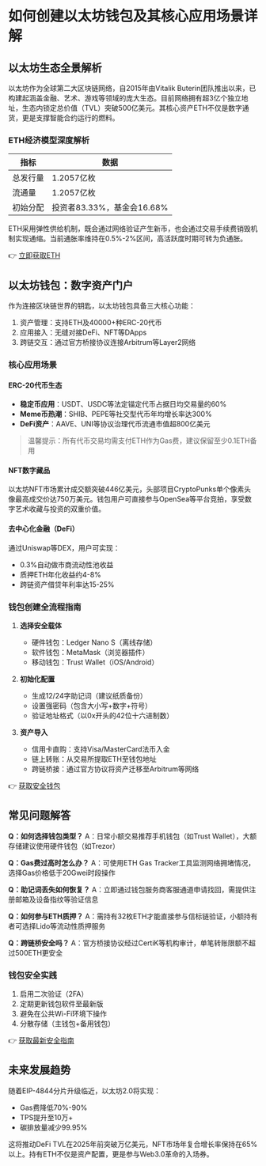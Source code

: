 # 如何创建以太坊钱包及其核心应用场景详解

## 以太坊生态全景解析
以太坊作为全球第二大区块链网络，自2015年由Vitalik Buterin团队推出以来，已构建起涵盖金融、艺术、游戏等领域的庞大生态。目前网络拥有超3亿个独立地址，生态内锁定总价值（TVL）突破500亿美元。其核心资产ETH不仅是数字通货，更是支撑智能合约运行的燃料。

### ETH经济模型深度解析
| 指标          | 数据       |
|---------------|------------|
| 总发行量      | 1.2057亿枚 |
| 流通量        | 1.2057亿枚 |
| 初始分配      | 投资者83.33%，基金会16.68% |

ETH采用弹性供给机制，既会通过网络验证产生新币，也会通过交易手续费销毁机制实现通缩。当前通胀率维持在0.5%-2%区间，高活跃度时期可转为负通胀。

👉 [立即获取ETH](https://bit.ly/okx_welcome)

## 以太坊钱包：数字资产门户
作为连接区块链世界的钥匙，以太坊钱包具备三大核心功能：
1. 资产管理：支持ETH及40000+种ERC-20代币
2. 应用接入：无缝对接DeFi、NFT等DApps
3. 跨链交互：通过官方桥接协议连接Arbitrum等Layer2网络

### 核心应用场景
#### ERC-20代币生态
- **稳定币应用**：USDT、USDC等法定锚定代币占据日均交易量的60%
- **Meme币热潮**：SHIB、PEPE等社交型代币年均增长率达300%
- **DeFi资产**：AAVE、UNI等协议治理代币流通市值超800亿美元

> 温馨提示：所有代币交易均需支付ETH作为Gas费，建议保留至少0.1ETH备用

#### NFT数字藏品
以太坊NFT市场累计成交额突破446亿美元，头部项目CryptoPunks单个像素头像最高成交价达750万美元。钱包用户可直接参与OpenSea等平台竞拍，享受数字艺术收藏与投资的双重价值。

#### 去中心化金融（DeFi）
通过Uniswap等DEX，用户可实现：
- 0.3%自动做市商流动性池收益
- 质押ETH年化收益约4-8%
- 跨链资产借贷年利率达15-25%

### 钱包创建全流程指南
1. **选择安全载体**
   - 硬件钱包：Ledger Nano S（离线存储）
   - 软件钱包：MetaMask（浏览器插件）
   - 移动钱包：Trust Wallet（iOS/Android）

2. **初始化配置**
   - 生成12/24字助记词（建议纸质备份）
   - 设置强密码（包含大小写+数字+符号）
   - 验证地址格式（以0x开头的42位十六进制数）

3. **资产导入**
   - 信用卡直购：支持Visa/MasterCard法币入金
   - 链上转账：从交易所提取ETH至钱包地址
   - 跨链桥接：通过官方协议将资产迁移至Arbitrum等网络

👉 [获取安全钱包](https://bit.ly/okx_welcome)

## 常见问题解答
**Q：如何选择钱包类型？**
A：日常小额交易推荐手机钱包（如Trust Wallet），大额存储建议使用硬件钱包（如Trezor）

**Q：Gas费过高时怎么办？**
A：可使用ETH Gas Tracker工具监测网络拥堵情况，选择Gas价格低于20Gwei时段操作

**Q：助记词丢失如何恢复？**
A：立即通过钱包服务商客服通道申请找回，需提供注册邮箱及设备指纹等验证信息

**Q：如何参与ETH质押？**
A：需持有32枚ETH才能直接参与信标链验证，小额持有者可选择Lido等流动性质押服务

**Q：跨链桥安全吗？**
A：官方桥接协议经过CertiK等机构审计，单笔转账限额不超过500ETH更安全

### 钱包安全实践
1. 启用二次验证（2FA）
2. 定期更新钱包软件至最新版
3. 避免在公共Wi-Fi环境下操作
4. 分散存储（主钱包+备用钱包）

👉 [获取最新安全指南](https://bit.ly/okx_welcome)

## 未来发展趋势
随着EIP-4844分片升级临近，以太坊2.0将实现：
- Gas费降低70%-90%
- TPS提升至10万+
- 碳排放量减少99.95%

这将推动DeFi TVL在2025年前突破万亿美元，NFT市场年复合增长率保持在65%以上。持有ETH不仅是资产配置，更是参与Web3.0革命的入场券。
